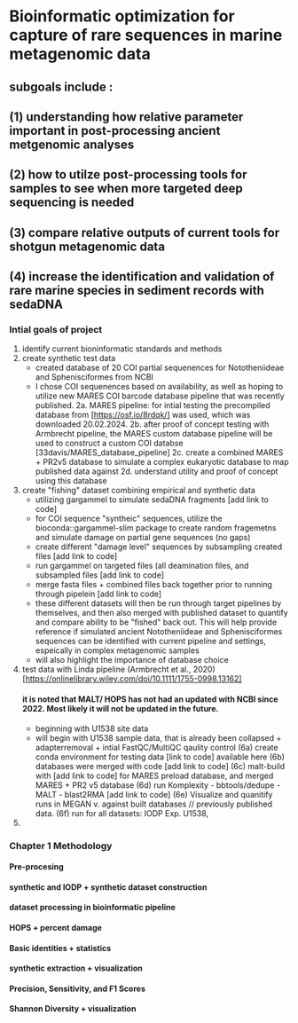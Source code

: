 # Bioinformatic optimization for capture of rare sequences in marine metagenomic data #
 ## subgoals include : 
  ## (1) understanding how relative parameter important in post-processing ancient metgenomic analyses 
  ## (2) how to utilze post-processing tools for samples to see when more targeted deep sequencing is needed 
  ## (3) compare relative outputs of current tools for shotgun metagenomic data
  ## (4) increase the identification and validation of rare marine species in sediment records with sedaDNA
  
### Intial goals of project 
1. identify current bioninformatic standards and methods
2. create synthetic test data
   - created database of 20 COI partial sequenences for Nototheniideae and Sphenisciformes from NCBI
   - I chose COI sequenences based on availability, as well as hoping to utilize new MARES COI barcode database pipeline that was recently published.
    2a. MARES pipeline: for intial testing the precompiled database from [https://osf.io/8rdqk/] was used, which was downloaded 20.02.2024.
    2b. after proof of concept testing with Armbrecht pipeline, the MARES custom database pipeline will be used to construct a custom COI databse [33davis/MARES_database_pipeline]
    2c. create a combined MARES + PR2v5 database to simulate a complex eukaryotic database to map published data against
    2d. understand utility and proof of concept using this database
3. create "fishing" dataset combining empirical and synthetic data
   - utilizing gargammel to simulate sedaDNA fragments [add link to code]
   - for COI sequence "syntheic" sequences, utilize the bioconda::gargammel-slim package to create random fragemetns and simulate damage on partial gene sequences (no gaps)
   - create different "damage level" sequences by subsampling created files [add link to code]
   - run gargammel on targeted files (all deamination files, and subsampled files [add link to code]
   - merge fasta files + combined files back together prior to running through pipelein [add link to code]
   - these different datasets will then be run through target pipelines by themselves, and then also merged with published dataset to quantify and compare ability to be "fished" back out. This will help provide reference if simulated ancient Nototheniideae and Sphenisciformes sequences can be identified with current pipeline and settings, espeically in complex metagenomic samples
   - will also highlight the importance of database choice 
4. test data with Linda pipeline (Armbrecht et al., 2020) [https://onlinelibrary.wiley.com/doi/10.1111/1755-0998.13162]
   #### it is noted that MALT/ HOPS has not had an updated with NCBI since 2022. Most likely it will not be updated in the future. 
     - beginning with U1538 site data
     - will begin with U1538 sample data, that is already been collapsed + adapterremoval + intial FastQC/MultiQC qaulity control
       (6a) create conda environment for testing data [link to code] available here
       (6b) databases were merged with code [add link to code]
       (6c) malt-build with [add link to code] for MARES preload database, and merged MARES + PR2 v5 database
       (6d) run Komplexity - bbtools/dedupe - MALT - blast2RMA [add link to code] 
       (6e) Visualize and quanitify runs in MEGAN v. against built databases // previously published data.
       (6f) run for all datasets: IODP Exp. U1538, 
  5. 

### Chapter 1 Methodology ### 
#### Pre-procesing #### 
#### synthetic and IODP + synthetic dataset construction ####
#### dataset processing in bioinformatic pipeline ####
#### HOPS + percent damage ####
#### Basic identities + statistics #### 
#### synthetic extraction + visualization ####
#### Precision, Sensitivity, and F1 Scores ####
#### Shannon Diversity + visualization #### 
